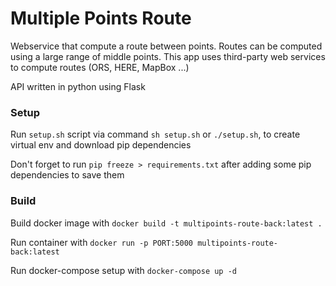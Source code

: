 # Multiple Points Route

Webservice that compute a route between points. Routes can be computed using a large range of middle points. This app uses third-party web services to compute routes (ORS, HERE, MapBox ...)

API written in python using Flask

### Setup

Run `setup.sh` script via command `sh setup.sh` or `./setup.sh`, to create virtual env and download pip dependencies

Don't forget to run `pip freeze > requirements.txt` after adding some pip dependencies to save them

### Build

Build docker image with `docker build -t multipoints-route-back:latest .`

Run container with `docker run -p PORT:5000 multipoints-route-back:latest`

Run docker-compose setup with `docker-compose up -d`